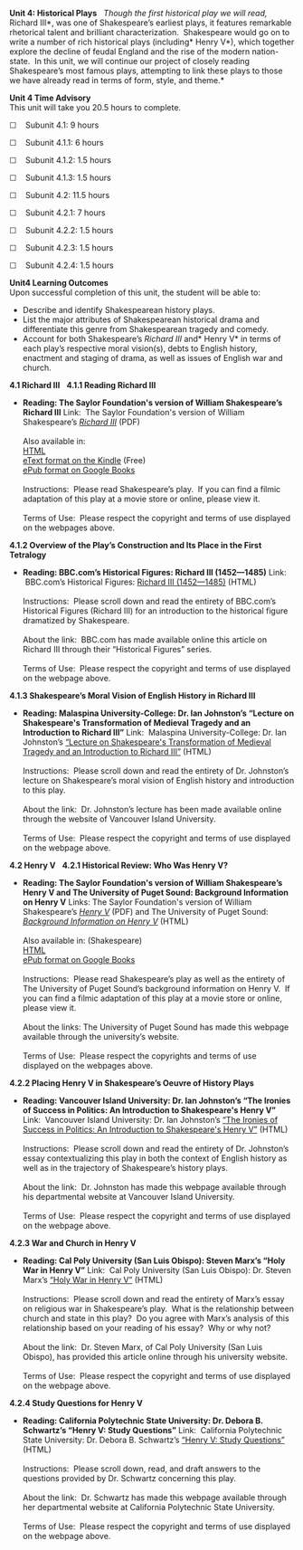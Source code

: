 **Unit 4: Historical Plays** <span id="4"></span> 
*Though the first historical play we will read,* Richard III*, was one
of Shakespeare’s earliest plays, it features remarkable rhetorical
talent and brilliant characterization.  Shakespeare would go on to write
a number of rich historical plays (including* Henry V*), which together
explore the decline of feudal England and the rise of the modern
nation-state.  In this unit, we will continue our project of closely
reading Shakespeare’s most famous plays, attempting to link these plays
to those we have already read in terms of form, style, and theme.*

**Unit 4 Time Advisory**  
This unit will take you 20.5 hours to complete.  
  
 ☐    Subunit 4.1: 9 hours  
  
 ☐    Subunit 4.1.1: 6 hours  
  
 ☐    Subunit 4.1.2: 1.5 hours  
  
 ☐    Subunit 4.1.3: 1.5 hours

☐    Subunit 4.2: 11.5 hours  
  
 ☐    Subunit 4.2.1: 7 hours  
  
 ☐    Subunit 4.2.2: 1.5 hours  
  
 ☐    Subunit 4.2.3: 1.5 hours  
  
 ☐    Subunit 4.2.4: 1.5 hours

**Unit4 Learning Outcomes**  
Upon successful completion of this unit, the student will be able to:

-   Describe and identify Shakespearean history plays.
-   List the major attributes of Shakespearean historical drama and
    differentiate this genre from Shakespearean tragedy and comedy.
-   Account for both Shakespeare’s *Richard III* and* Henry V* in terms
    of each play’s respective moral vision(s), debts to English history,
    enactment and staging of drama, as well as issues of English war and
    church.

**4.1 Richard III** <span id="4.1"></span> 
**4.1.1 Reading Richard III** <span id="4.1.1"></span> 
-   **Reading: The Saylor Foundation's version of William Shakespeare’s
    Richard III**
    Link:  The Saylor Foundation's version of William Shakespeare’s
    [*Richard
    III*](https://resources.saylor.org/wwwresources/archived/site/wp-content/uploads/2011/11/SAYLOR.ORG-ENGL401-RICHARD-III.pdf)
    (PDF)  
        
     Also available in:  
     [HTML](http://www.gutenberg.org/cache/epub/2257/pg2257.html)  
     [eText format on the
    Kindle](http://www.amazon.com/King-Richard-III-ebook/dp/B000JMLO4K/ref=sr_1_1?ie=UTF8&m=AG56TWVU5XWC2&s=digital-text&qid=1284389039&sr=1-1)
    (Free)  
     [ePub format on Google
    Books](http://books.google.com/books?id=B4cVAAAAYAAJ&printsec=frontcover&dq=Richard+III&hl=en&ei=rDiOTOHtHsOC8gaa852hDA&sa=X&oi=book_result&ct=result&resnum=2&ved=0CDMQ6AEwAQ#v=onepage&q&f=false)  
        
     Instructions:  Please read Shakespeare’s play.  If you can find a
    filmic adaptation of this play at a movie store or online, please
    view it.  
         
     Terms of Use:  Please respect the copyright and terms of use
    displayed on the webpages above.

**4.1.2 Overview of the Play’s Construction and Its Place in the First
Tetralogy** <span id="4.1.2"></span> 
-   **Reading: BBC.com’s Historical Figures: Richard III (1452—1485)**
    Link:  BBC.com’s Historical Figures: [Richard III
    (1452—1485)](http://www.bbc.co.uk/history/historic_figures/richard_iii_king.shtml) (HTML)  
        
     Instructions:  Please scroll down and read the entirety of
    BBC.com’s Historical Figures (Richard III) for an introduction to
    the historical figure dramatized by Shakespeare.    
          
     About the link:  BBC.com has made available online this article on
    Richard III through their “Historical Figures” series.    
        
     Terms of Use:  Please respect the copyright and terms of use
    displayed on the webpage above.

**4.1.3 Shakespeare’s Moral Vision of English History in Richard III**
<span id="4.1.3"></span> 
-   **Reading: Malaspina University-College: Dr. Ian Johnston’s “Lecture
    on Shakespeare's Transformation of Medieval Tragedy and an
    Introduction to Richard III”**
    Link:  Malaspina University-College: Dr. Ian Johnston’s [“Lecture on
    Shakespeare's Transformation of Medieval Tragedy and an Introduction
    to Richard
    III”](http://records.viu.ca/%7Ejohnstoi/eng366/lectures/lecture1b.htm)
    (HTML)  
        
     Instructions:  Please scroll down and read the entirety of Dr.
    Johnston’s lecture on Shakespeare’s moral vision of English history
    and introduction to this play.    
          
     About the link:  Dr. Johnston’s lecture has been made available
    online through the website of Vancouver Island University.     
        
     Terms of Use:  Please respect the copyright and terms of use
    displayed on the webpage above.

**4.2 Henry V** <span id="4.2"></span> 
**4.2.1 Historical Review: Who Was Henry V?** <span id="4.2.1"></span> 
-   **Reading: The Saylor Foundation's version of William Shakespeare’s
    Henry V and The University of Puget Sound: Background Information on
    Henry V**
    Links: The Saylor Foundation's version of William Shakespeare’s
    [*Henry
    V*](https://resources.saylor.org/wwwresources/archived/site/wp-content/uploads/2011/11/SAYLOR.ORG-ENGL401-HENRY-V.pdf)
    (PDF) and The University of Puget Sound: [*Background Information on
    Henry
    V*](http://library.ups.edu/instruct/ricig/henryv/index.htm) (HTML)  
        
     Also available in: (Shakespeare)  
     [HTML](http://www.gutenberg.org/cache/epub/1521/pg1521.html)  
     [ePub format on Google
    Books](http://books.google.com/books?id=QM89AAAAYAAJ&printsec=frontcover&dq=Henry+V&hl=en&ei=rTmOTPrWEYP58Abp14j2Cw&sa=X&oi=book_result&ct=result&resnum=2&ved=0CDIQ6AEwAQ#v=onepage&q&f=false)  
        
     Instructions:  Please read Shakespeare’s play as well as the
    entirety of The University of Puget Sound’s background information
    on Henry V.  If you can find a filmic adaptation of this play at a
    movie store or online, please view it.   
        
     About the links: The University of Puget Sound has made this
    webpage available through the university’s website.    
        
     Terms of Use:  Please respect the copyrights and terms of use
    displayed on the webpages above.

**4.2.2 Placing Henry V in Shakespeare’s Oeuvre of History Plays** <span
id="4.2.2"></span> 
-   **Reading: Vancouver Island University: Dr. Ian Johnston’s “The
    Ironies of Success in Politics: An Introduction to Shakespeare's
    Henry V”**
    Link:  Vancouver Island University: Dr. Ian Johnston’s [“The Ironies
    of Success in Politics: An Introduction to Shakespeare's Henry
    V”](http://records.viu.ca/%7Ejohnstoi/eng366/lectures/henry5.htm)
    (HTML)  
        
     Instructions:  Please scroll down and read the entirety of Dr.
    Johnston’s essay contextualizing this play in both the context of
    English history as well as in the trajectory of Shakespeare’s
    history plays.    
          
     About the link:  Dr. Johnston has made this webpage available
    through his departmental website at Vancouver Island University.    
        
     Terms of Use:  Please respect the copyright and terms of use
    displayed on the webpage above.

**4.2.3 War and Church in Henry V** <span id="4.2.3"></span> 
-   **Reading: Cal Poly University (San Luis Obispo): Steven Marx’s
    “Holy War in Henry V”**
    Link:  Cal Poly University (San Luis Obispo): Dr. Steven Marx’s
    [“Holy War in Henry
    V”](http://cla.calpoly.edu/%7Esmarx/Publications/henry.html) (HTML)  
        
     Instructions:  Please scroll down and read the entirety of Marx’s
    essay on religious war in Shakespeare’s play.  What is the
    relationship between church and state in this play?  Do you agree
    with Marx’s analysis of this relationship based on your reading of
    his essay?  Why or why not?    
          
     About the link:  Dr. Steven Marx, of Cal Poly University (San Luis
    Obispo), has provided this article online through his university
    website.    
        
     Terms of Use:  Please respect the copyright and terms of use
    displayed on the webpage above.

**4.2.4 Study Questions for Henry V** <span id="4.2.4"></span> 
-   **Reading: California Polytechnic State University: Dr. Debora B.
    Schwartz’s “Henry V: Study Questions”**
    Link:  California Polytechnic State University: Dr. Debora B.
    Schwartz’s [“Henry V: Study
    Questions”](http://cla.calpoly.edu/%7Edschwart/engl339/hv.html)
    (HTML)  
        
     Instructions:  Please scroll down, read, and draft answers to the
    questions provided by Dr. Schwartz concerning this play.    
          
     About the link:  Dr. Schwartz has made this webpage available
    through her departmental website at California Polytechnic State
    University.    
        
     Terms of Use:  Please respect the copyright and terms of use
    displayed on the webpage above.


